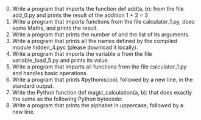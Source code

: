 0. Write a program that imports the function def add(a, b): from the file add_0.py and prints the result of the addition 1 + 2 = 3
1. Write a program that imports functions from the file calculator_1.py, does some Maths, and prints the result.
2. Write a program that prints the number of and the list of its arguments.
3. Write a program that prints all the names defined by the compiled module hidden_4.pyc (please download it locally).
4. Write a program that imports the variable a from the file variable_load_5.py and prints its value.
5. Write a program that imports all functions from the file calculator_1.py and handles basic operations.
6. Write a program that prints #pythoniscool, followed by a new line, in the standard output.
7. Write the Python function def magic_calculation(a, b): that does exactly the same as the following Python bytecode:
8. Write a program that prints the alphabet in uppercase, followed by a new line.
